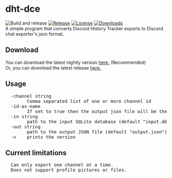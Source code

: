 # dht-dce
![Build and release](https://github.com/hexahigh/dht-dce/actions/workflows/build&release.yml/badge.svg)
[![Release](https://img.shields.io/github/release/hexahigh/dht-dce.svg)](https://github.com/hexahigh/dht-dce/releases)
[![License](https://img.shields.io/github/license/hexahigh/dht-dce)](https://github.com/hexahigh/dht-dce/blob/main/LICENSE)
[![Downloads](https://img.shields.io/github/downloads/hexahigh/dht-dce/total.svg)](https://github.com/hexahigh/dht-dce/releases)<br>
A simple program that converts Discord History Tracker exports to Discord chat exporter's json format.

## Download
You can download the latest nightly version [here.](https://github.com/hexahigh/dht-to-dce/releases/tag/latest_auto) (Recommended)<br>
Or, you can download the latest release [here.](https://github.com/hexahigh/dht-to-dce/releases/latest)

## Usage
<pre>
  -channel string
        Comma separated list of one or more channel id
  -id-as-name
        If set to true then the output json file will be the channel id. Overrides out.
  -in string
        path to the input SQLite database (default "input.db")
  -out string
        path to the output JSON file (default "output.json")
  -v    prints the version
</pre>

## Current limitations
<pre>
  Can only export one channel at a time.
  Does not support profile pictures or files.
</pre>
